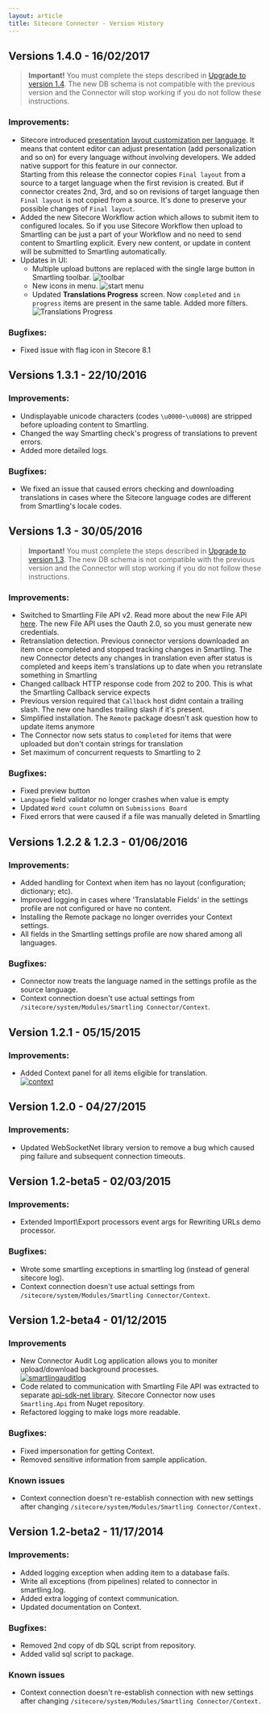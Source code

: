 ```yaml
---
layout: article
title: Sitecore Connector - Version History
---
```


## Versions 1.4.0 - 16/02/2017

> **Important!** You must complete the steps described in [Upgrade to version 1.4](/knowledge-base/articles/sitecore-connector-upgrading-to-version-1-4x/). The new DB schema is not compatible with the previous version and the Connector will stop working if you do not follow these instructions.

### Improvements:

* Sitecore introduced [presentation layout customization per language](http://www.kewlcodes.com/posts/1160/Versioned-layouts-Shared-and-final-layout-in-Sitecore-8). It means that content editor can adjust presentation (add personalization and so on) for every language without involving developers. We added native support for this feature in our connector.  
Starting from this release the connector copies `Final layout` from a source to a target language when the first revision is created. But if connector creates 2nd, 3rd, and so on revisions of target language then `Final layout` is not copied from a source. It's done to preserve your possible changes of `Final layout`.
* Added the new Sitecore Workflow action which allows to submit item to configured locales. So if you use Sitecore Workflow then upload to Smartling can be just a part of your Workflow and no need to send content to Smartling explicit. Every new content, or update in content will be submitted to Smartling automatically.
* Updates in UI:
  * Multiple upload buttons are replaced with the single large button in Smartling toolbar.
  ![toolbar](https://cloud.githubusercontent.com/assets/1511122/23136929/dec30ada-f7a7-11e6-94f7-1bfe2cd77f24.png)
  * New icons in menu.
  ![start menu](https://cloud.githubusercontent.com/assets/1511122/23136962/01c69f38-f7a8-11e6-8a63-fc3e29b04d90.png)
  * Updated **Translations Progress** screen. Now `completed` and `in progress` items are present in the same table. Added more filters.
  ![Translations Progress](https://cloud.githubusercontent.com/assets/1511122/23137046/75d70822-f7a8-11e6-8520-b1344b6c9fb0.png)


### Bugfixes:

* Fixed issue with flag icon in Stecore 8.1


## Versions 1.3.1 - 22/10/2016

### Improvements:

* Undisplayable unicode characters (codes `\u0000`-`\u0008`) are stripped before uploading content to Smartling.
* Changed the way Smartling check's progress of translations to prevent errors.
* Added more detailed logs.


### Bugfixes:

* We fixed an issue that caused errors checking and downloading translations in cases where the Sitecore language codes are different from Smartling's locale codes.


## Versions 1.3 - 30/05/2016

> **Important!** You must complete the steps described in [Upgrade to version 1.3](/knowledge-base/articles/sitecore-connector-upgrading-to-version-1-3x/). The new DB schema is not compatible with the previous version and the Connector will stop working if you do not follow these instructions.

### Improvements:

* Switched to Smartling File API v2. Read more about the new File API [here](http://docs.smartling.com/pages/API/v2/New-in-v2/). The new File API uses the Oauth 2.0, so you must generate new credentials.
* Retranslation detection. Previous connector versions downloaded an item once completed and stopped tracking changes in Smartling. The new Connector detects any changes in translation even after status is completed and keeps item's translations up to date when you retranslate something in Smartling
* Changed callback HTTP response code from 202 to 200. This is what the Smartling Callback service expects
* Previous version required that `Callback` host didnt contain a trailing slash. The new one handles trailing slash if it's present.
* Simplified installation. The `Remote` package doesn't ask question how to update items anymore
* The Connector now sets status to `completed` for items that were uploaded but don't contain strings for translation
* Set maximum of concurrent requests to Smartling to 2


### Bugfixes:

* Fixed preview button
* `Language` field validator no longer crashes when value is empty
* Updated `Word count` column on `Submissions Board`
* Fixed errors that were caused if a file was manually deleted in Smartling


## Versions 1.2.2 & 1.2.3 - 01/06/2016

### Improvements:

* Added handling for Context when item has no layout (configuration; dictionary; etc).
* Improved logging in cases where 'Translatable Fields' in the settings profile are not configured or have no content.
* Installing the Remote package no longer overrides your Context settings.
* All fields in the Smartling settings profile are now shared among all languages.


### Bugfixes:

* Connector now treats the language named in the settings profile as the source language.
* Context connection doesn't use actual settings from `/sitecore/system/Modules/Smartling Connector/Context`.


## Version 1.2.1 - 05/15/2015

### Improvements:

* Added Context panel for all items eligible for translation.
  <br>[![context](https://cloud.githubusercontent.com/assets/1511122/7654170/b37b73ee-fb23-11e4-9ccc-d3f752ddcb03.png)](https://cloud.githubusercontent.com/assets/1511122/7654170/b37b73ee-fb23-11e4-9ccc-d3f752ddcb03.png)


## Version 1.2.0 - 04/27/2015

### Improvements:

* Updated WebSocketNet library version to remove a bug which caused ping failure and subsequent connection timeouts.


## Version 1.2-beta5 - 02/03/2015

### Improvements:

* Extended Import\Export processors event args for Rewriting URLs demo processor.


### Bugfixes:

* Wrote some smartling exceptions in smartling log (instead of general sitecore log).
* Context connection doesn't use actual settings from `/sitecore/system/Modules/Smartling Connector/Context`.


## Version 1.2-beta4 - 01/12/2015

### Improvements

* New Connector Audit Log application allows you to moniter upload/download background processes.
  <br>[![smartlingauditlog](https://cloud.githubusercontent.com/assets/1511122/5736190/8b33aaf2-9bdb-11e4-93fa-de837fc8559d.png)](https://cloud.githubusercontent.com/assets/1511122/5736190/8b33aaf2-9bdb-11e4-93fa-de837fc8559d.png)
* Code related to communication with Smartling File API was extracted to separate [api-sdk-net library](https://github.com/Smartling/api-sdk-net). Sitecore Connector now uses `Smartling.Api` from Nuget repository.
* Refactored logging to make logs more readable.


### Bugfixes:

* Fixed impersonation for getting Context.
* Removed sensitive information from sample application.


### Known issues

* Context connection doesn't re-establish connection with new settings after changing `/sitecore/system/Modules/Smartling Connector/Context.`


## Version 1.2-beta2 - 11/17/2014

### Improvements:

* Added logging exception when adding item to a database fails.
* Write all exceptions (from pipelines) related to connector in smartling.log.
* Added extra logging of context communication.
* Updated documentation on Context.


### Bugfixes:

* Removed 2nd copy of db SQL script from repository.
* Added valid sql script to package.


### Known issues

* Context connection doesn't re-establish connection with new settings after changing `/sitecore/system/Modules/Smartling Connector/Context.`
